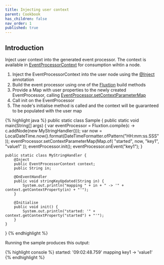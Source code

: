 ```yaml
---
title: Injecting user context
parent: Cookbook
has_children: false
nav_order: 1
published: true
---
```


## Introduction

Inject user context into the generated event processor. The context is available in 
[EventProcessorContext]({{site.fluxtion_src_runtime}}/EventProcessorContext.java)
for consumption wihtin a node. 

1. Inject the EventProcessorContext into the user node using the [@Inject]({{site.fluxtion_src_runtime}}/annotations/builder/Inject.java) annotation
2. Build the event processor using one of the [Fluxtion]({{site.fluxtion_src_compiler}}/Fluxtion.java) build methods
3. Provide a Map with user properties to the newly created EventProcessor, calling [EventProcessor.setContextParameterMap]({{site.fluxtion_src_runtime}}/StaticEventProcessor.java#L80)
4. Call init on the EventProcessor
5. The node's initialise method is called and the context will be guaranteed to be populated with the user map


{% highlight java %}
public static class Sample {
    public static void main(String[] args) {
        var eventProcessor = Fluxtion.compile(c -> c.addNode(new MyStringHandler()));
        var now = LocalDateTime.now().format(DateTimeFormatter.ofPattern("HH:mm:ss.SSS"));
        eventProcessor.setContextParameterMap(Map.of(
            "started", now,
            "key1", "value1"
        ));
        eventProcessor.init();
        eventProcessor.onEvent("key1");
    }
    
    public static class MyStringHandler {
        @Inject
        public EventProcessorContext context;
        public String in;
    
        @OnEventHandler
        public void stringKeyUpdated(String in) {
            System.out.println("mapping " + in + " -> '" + context.getContextProperty(in) + "'");
        }
    
        @Initialise
        public void init() {
            System.out.println("started: '" + context.getContextProperty("started") + "'");
        }
    }
}
{% endhighlight %}


Running the sample produces this output:

{% highlight console %}
started: '09:02:48.759'
mapping key1 -> 'value1'
{% endhighlight %}






